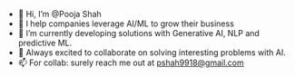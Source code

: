 - 👋 Hi, I’m @Pooja Shah
- 👀 I help companies leverage AI/ML to grow their business
- 🌱 I’m currently developing solutions with Generative AI, NLP and predictive ML. 
- 💞️ Always excited to collaborate on solving interesting problems with AI.
- 📫 For collab: surely reach me out at pshah9918@gmail.com

<!---
ps9918/ps9918 is a ✨ special ✨ repository because its `README.md` (this file) appears on your GitHub profile.
You can click the Preview link to take a look at your changes.
--->
